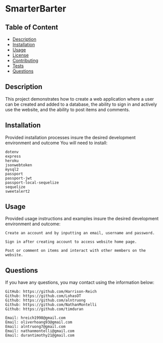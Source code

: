   # SmarterBarter
  
  ## Table of Content

  - [Description](#description)
  - [Installation](#installation)
  - [Usage](#usage)
  - [License](#license)
  - [Contributing](#contributing)
  - [Tests](#tests)
  - [Questions](#questions)

  ## Description
  This project demonstrates how to create a web application where a user can be created and added to a database, the ability to sign in and actively use the website, and the ability to post items and comments.

  ## Installation
  Provided installation processes insure the desired development environment and outcome
  You will need to install:

    dotenv
    express
    heroku
    jsonwebtoken
    mysql2
    passport
    passport-jwt
    passport-local-sequelize
    sequelize
    sweetalert2

  ## Usage
  Provided usage instructions and examples insure the desired development environment and outcome:

    Create an account and by inputting an email, username and password.

    Sign in after creating account to access website home page.

    Post or comment on items and interact with other members on the website.

  ## Questions
If you have any questions, you may contact using the information below:

    GitHub: https://github.com/Harrison-Reich
    Github: https://github.com/LohasOT
    Github: https://github.com/alntruong
    Github: https://github.com/NathanMontelli
    Github: https://github.com/timduran

    Email: hreich1998@gmail.com
    Email: oliverhoang93@gmail.com
    Email: alntruong7@gmail.com
    Email: nathanmontelli@gmail.com
    Email: durantimothy21@gmail.com